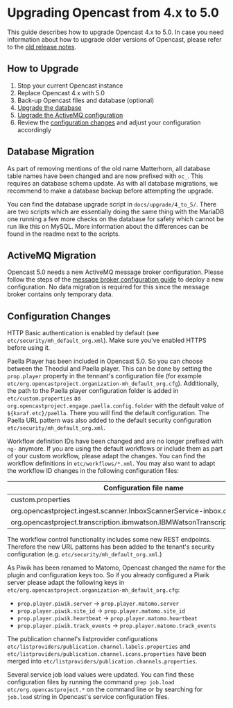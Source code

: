 Upgrading Opencast from 4.x to 5.0
==================================

This guide describes how to upgrade Opencast 4.x to 5.0. In case you need information about how to upgrade older
versions of Opencast, please refer to the [old release notes](https://docs.opencast.org).

How to Upgrade
--------------

1. Stop your current Opencast instance
2. Replace Opencast 4.x with 5.0
3. Back-up Opencast files and database (optional)
4. [Upgrade the database](#database-migration)
5. [Upgrade the ActiveMQ configuration](#activemq-migration)
6. Review the [configuration changes](#configuration-changes) and adjust your configuration accordingly


Database Migration
------------------

As part of removing mentions of the old name Matterhorn, all database table names have been changed and are now prefixed
with `oc_`.  This requires an database schema update. As with all database migrations, we recommend to make a database
backup before attempting the upgrade.

You can find the database upgrade script in `docs/upgrade/4_to_5/`. There are two scripts which are essentially doing
the same thing with the MariaDB one running a few more checks on the database for safety which cannot be run like this
on MySQL.  More information about the differences can be found in the readme next to the scripts.

ActiveMQ Migration
------------------

Opencast 5.0 needs a new ActiveMQ message broker configuration. Please follow the steps of the [message broker
configuration guide](configuration/message-broker/) to deploy a new configuration. No data migration is required for
this since the message broker contains only temporary data.


Configuration Changes
---------------------

HTTP Basic authentication is enabled by default (see `etc/security/mh_default_org.xml`). Make sure you've enabled
HTTPS before using it.

Paella Player has been included in Opencast 5.0. So you can choose between the Theodul and Paella player.
This can be done by setting the `prop.player` property in the tennant's configuration file (for example
`etc/org.opencastproject.organization-mh_default_org.cfg`).  Additionally, the path to the Paella player configuration
folder is added in `etc/custom.properties` as `org.opencastproject.engage.paella.config.folder` with the default value
of `${karaf.etc}/paella`. There you will find the default configuration. The Paella URL pattern was also added to the
default security configuration `etc/security/mh_default_org.xml`.

Workflow definition IDs have been changed and are no longer prefixed with `ng-` anymore. If you are using the default
workflows or include them as part of your custom workflow, please adapt the changes. You can find the workflow
definitions in `etc/workflows/*.xml`. You may also want to adapt the workflow ID changes in the following configuration
files:

Configuration file name | Property name
------------------------|-------------------
custom.properties                                 | org.opencastproject.workflow.default.definition
org.opencastproject.ingest.scanner.InboxScannerService-inbox.cfg              | workflow.definition
org.opencastproject.transcription.ibmwatson.IBMWatsonTranscriptionService.cfg | workflow

The workflow control functionality includes some new REST endpoints.  Therefore the new URL patterns has been added to
the tenant's security configuration (e.g. `etc/security/mh_default_org.xml`.)

As Piwik has been renamed to Matomo, Opencast changed the name for the plugin and configuration keys too.
So if you already configured a Piwik server please adapt the following keys in
`etc/org.opencastproject.organization-mh_default_org.cfg`:

* `prop.player.piwik.server` → `prop.player.matomo.server`
* `prop.player.piwik.site_id` → `prop.player.matomo.site_id`
* `prop.player.piwik.heartbeat` → `prop.player.matomo.heartbeat`
* `prop.player.piwik.track_events` → `prop.player.matomo.track_events`

The publication channel's listprovider configurations `etc/listproviders/publication.channel.labels.properties` and
`etc/listproviders/publication.channel.icons.properties` have been merged into
`etc/listproviders/publication.channels.properties`.

Several service job load values were updated. You can find these configuration files by running the command
`grep job.load etc/org.opencastproject.*` on the command line or by searching for `job.load` string in Opencast's
service configuration files.

